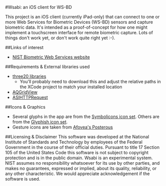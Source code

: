 #Wsabi: an iOS client for WS-BD

This project is an iOS client (currently iPad-only) that can connect to one or more Web Services for Biometric Devices (WS-BD) sensors and capture biometric data. It's intended as a proof-of-concept for how one might implement a touchscreen interface for remote biometric capture. Lots of things don't work yet, or don't work quite right yet :-).

##Links of interest
* [NIST Biometric Web Services website][wsbd]

##Requirements & External libraries used
* [three20 libraries][three20] 
    * You'll probably need to download this and adjust the relative paths in the XCode project to match your installed location
* [AQGridView][aqgv]
* [ASIHTTPRequest][asihttp]

##Icons & Graphics
* Several glyphs in the app are from the [Symbolicons icon set][symbolicons]. Others are from the [Glyphish icon set][glyphish].
* Gesture icons are taken from [Afovea's Posterous][gestureLink]

##Licensing & Disclaimer
This software was developed at the National Institute of Standards and Technology by employees of the Federal Government in the course of their official duties. Pursuant to title 17 Section 105 of the United States Code this software is not subject to copyright protection and is in the public domain. Wsabi is an experimental system. NIST assumes no responsibility whatsoever for its use by other parties, and makes no guarantees, expressed or implied, about its quality, reliability, or any other characteristic. We would appreciate acknowledgement if the software is used.

[wsbd]:http://bws.nist.gov
[three20]:https://github.com/facebook/three20
[aqgv]:https://github.com/AlanQuatermain/AQGridView
[asihttp]:https://github.com/pokeb/asi-http-request/tree
[gestureLink]:http://afovea.posterous.com/33947856
[symbolicons]:http://symbolicons.com
[glyphish]:http://glyphish.com
